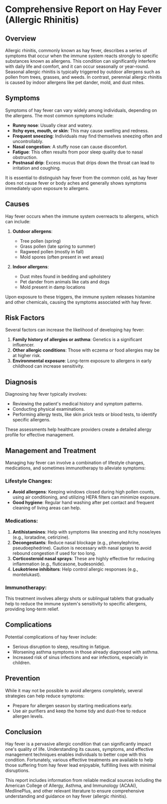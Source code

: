 # Comprehensive Report on Hay Fever (Allergic Rhinitis)

## Overview
Allergic rhinitis, commonly known as hay fever, describes a series of symptoms that occur when the immune system reacts strongly to specific substances known as allergens. This condition can significantly interfere with daily life and comfort, and it can occur seasonally or year-round. Seasonal allergic rhinitis is typically triggered by outdoor allergens such as pollen from trees, grasses, and weeds. In contrast, perennial allergic rhinitis is caused by indoor allergens like pet dander, mold, and dust mites. 

## Symptoms
Symptoms of hay fever can vary widely among individuals, depending on the allergens. The most common symptoms include:
- **Runny nose**: Usually clear and watery.
- **Itchy eyes, mouth, or skin**: This may cause swelling and redness.
- **Frequent sneezing**: Individuals may find themselves sneezing often and uncontrollably.
- **Nasal congestion**: A stuffy nose can cause discomfort.
- **Fatigue**: This often results from poor sleep quality due to nasal obstruction.
- **Postnasal drip**: Excess mucus that drips down the throat can lead to irritation and coughing.

It is essential to distinguish hay fever from the common cold, as hay fever does not cause fever or body aches and generally shows symptoms immediately upon exposure to allergens.

## Causes
Hay fever occurs when the immune system overreacts to allergens, which can include:
1. **Outdoor allergens**:
   - Tree pollen (spring)
   - Grass pollen (late spring to summer)
   - Ragweed pollen (mostly in fall)
   - Mold spores (often present in wet areas)

2. **Indoor allergens**:
   - Dust mites found in bedding and upholstery
   - Pet dander from animals like cats and dogs
   - Mold present in damp locations

Upon exposure to these triggers, the immune system releases histamine and other chemicals, causing the symptoms associated with hay fever.

## Risk Factors
Several factors can increase the likelihood of developing hay fever:
1. **Family history of allergies or asthma**: Genetics is a significant influencer.
2. **Other allergic conditions**: Those with eczema or food allergies may be at higher risk.
3. **Environmental exposure**: Long-term exposure to allergens in early childhood can increase sensitivity.

## Diagnosis
Diagnosing hay fever typically involves:
- Reviewing the patient's medical history and symptom patterns.
- Conducting physical examinations.
- Performing allergy tests, like skin prick tests or blood tests, to identify specific allergens.

These assessments help healthcare providers create a detailed allergy profile for effective management.

## Management and Treatment
Managing hay fever can involve a combination of lifestyle changes, medications, and sometimes immunotherapy to alleviate symptoms:

### Lifestyle Changes:
- **Avoid allergens**: Keeping windows closed during high pollen counts, using air conditioning, and utilizing HEPA filters can minimize exposure.
- **Good hygiene**: Regular hand washing after pet contact and frequent cleaning of living areas can help.

### Medications:
1. **Antihistamines**: Help with symptoms like sneezing and itchy nose/eyes (e.g., loratadine, cetirizine).
2. **Decongestants**: Reduce nasal blockage (e.g., phenylephrine, pseudoephedrine). Caution is necessary with nasal sprays to avoid rebound congestion if used for too long.
3. **Corticosteroid nasal sprays**: These are highly effective for reducing inflammation (e.g., fluticasone, budesonide).
4. **Leukotriene inhibitors**: Help control allergic responses (e.g., montelukast).

### Immunotherapy:
This treatment involves allergy shots or sublingual tablets that gradually help to reduce the immune system's sensitivity to specific allergens, providing long-term relief.

## Complications
Potential complications of hay fever include:
- Serious disruption to sleep, resulting in fatigue.
- Worsening asthma symptoms in those already diagnosed with asthma.
- Increased risk of sinus infections and ear infections, especially in children.

## Prevention
While it may not be possible to avoid allergens completely, several strategies can help reduce symptoms:
- Prepare for allergen season by starting medications early.
- Use air purifiers and keep the home tidy and dust-free to reduce allergen levels.

## Conclusion
Hay fever is a pervasive allergic condition that can significantly impact one's quality of life. Understanding its causes, symptoms, and effective management techniques enables individuals to better cope with this condition. Fortunately, various effective treatments are available to help those suffering from hay fever lead enjoyable, fulfilling lives with minimal disruptions.

This report includes information from reliable medical sources including the American College of Allergy, Asthma, and Immunology (ACAAI), MedlinePlus, and other relevant literature to ensure comprehensive understanding and guidance on hay fever (allergic rhinitis).